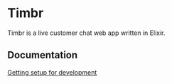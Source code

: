 # Timbr

Timbr is a live customer chat web app written in Elixir.

## Documentation

[Getting setup for development](https://github.com/alxshelepenok/timbr/wiki/Development-Setup#getting-started)